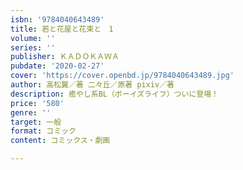 ```yaml
---
isbn: '9784040643489'
title: 若と花屋と花束と　1
volume: ''
series: ''
publisher: ＫＡＤＯＫＡＷＡ
pubdate: '2020-02-27'
cover: 'https://cover.openbd.jp/9784040643489.jpg'
author: 高松翼／著 二々丘／原著 pixiv／著
description: 癒やし系BL（ボーイズライフ）ついに登場！
price: '580'
genre: ''
target: 一般
format: コミック
content: コミックス・劇画

---
```

